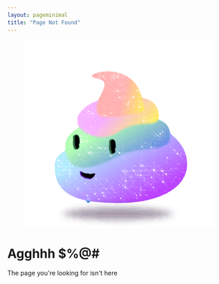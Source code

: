 ```yaml
---
layout: pageminimal
title: "Page Not Found"
---
```


<figure>
  <img src="/assets/images/404.gif" alt="{{ page.title }} at {{ site.title }}">
</figure>

<div class="text-center">
  <h1>Agghhh $%@#</h1>
  <p>The page you're looking for isn't here</p>
</div>
